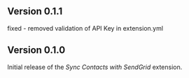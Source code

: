 ## Version 0.1.1

fixed - removed validation of API Key in extension.yml

## Version 0.1.0

Initial release of the _Sync Contacts with SendGrid_ extension.